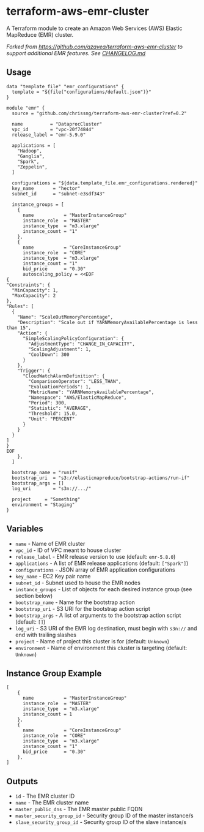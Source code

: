 # terraform-aws-emr-cluster

A Terraform module to create an Amazon Web Services (AWS) Elastic MapReduce (EMR) cluster.

*Forked from https://github.com/azavea/terraform-aws-emr-cluster to support additional EMR features. See [CHANGELOG.md](https://github.com/chrissng/terraform-aws-emr-cluster/releases)*

## Usage

```hcl
data "template_file" "emr_configurations" {
  template = "${file("configurations/default.json")}"
}

module "emr" {
  source = "github.com/chrissng/terraform-aws-emr-cluster?ref=0.2"

  name          = "DataprocCluster"
  vpc_id        = "vpc-20f74844"
  release_label = "emr-5.9.0"

  applications = [
    "Hadoop",
    "Ganglia",
    "Spark",
    "Zeppelin",
  ]

  configurations = "${data.template_file.emr_configurations.rendered}"
  key_name       = "hector"
  subnet_id      = "subnet-e3sdf343"

  instance_groups = [
    {
      name           = "MasterInstanceGroup"
      instance_role  = "MASTER"
      instance_type  = "m3.xlarge"
      instance_count = "1"
    },
    {
      name           = "CoreInstanceGroup"
      instance_role  = "CORE"
      instance_type  = "m3.xlarge"
      instance_count = "1"
      bid_price      = "0.30"
      autoscaling_policy = <<EOF
{
"Constraints": {
  "MinCapacity": 1,
  "MaxCapacity": 2
},
"Rules": [
  {
    "Name": "ScaleOutMemoryPercentage",
    "Description": "Scale out if YARNMemoryAvailablePercentage is less than 15",
    "Action": {
      "SimpleScalingPolicyConfiguration": {
        "AdjustmentType": "CHANGE_IN_CAPACITY",
        "ScalingAdjustment": 1,
        "CoolDown": 300
      }
    },
    "Trigger": {
      "CloudWatchAlarmDefinition": {
        "ComparisonOperator": "LESS_THAN",
        "EvaluationPeriods": 1,
        "MetricName": "YARNMemoryAvailablePercentage",
        "Namespace": "AWS/ElasticMapReduce",
        "Period": 300,
        "Statistic": "AVERAGE",
        "Threshold": 15.0,
        "Unit": "PERCENT"
      }
    }
  }
]
}
EOF
    },
  ]

  bootstrap_name = "runif"
  bootstrap_uri  = "s3://elasticmapreduce/bootstrap-actions/run-if"
  bootstrap_args = []
  log_uri        = "s3n://.../"

  project     = "Something"
  environment = "Staging"
}
```

## Variables

- `name` - Name of EMR cluster
- `vpc_id` - ID of VPC meant to house cluster
- `release_label` - EMR release version to use (default: `emr-5.8.0`)
- `applications` - A list of EMR release applications (default: `["Spark"]`)
- `configurations` - JSON array of EMR application configurations
- `key_name` - EC2 Key pair name
- `subnet_id` - Subnet used to house the EMR nodes
- `instance_groups` - List of objects for each desired instance group (see section below)
- `bootstrap_name` - Name for the bootstrap action
- `bootstrap_uri` - S3 URI for the bootstrap action script
- `bootstrap_args` - A list of arguments to the bootstrap action script (default: `[]`)
- `log_uri` - S3 URI of the EMR log destination, must begin with `s3n://` and end with trailing slashes
- `project` - Name of project this cluster is for (default: `Unknown`)
- `environment` - Name of environment this cluster is targeting (default: `Unknown`)

## Instance Group Example

```hcl
[
    {
      name           = "MasterInstanceGroup"
      instance_role  = "MASTER"
      instance_type  = "m3.xlarge"
      instance_count = 1
    },
    {
      name           = "CoreInstanceGroup"
      instance_role  = "CORE"
      instance_type  = "m3.xlarge"
      instance_count = "1"
      bid_price      = "0.30"
    },
]
```

## Outputs

- `id` - The EMR cluster ID
- `name` - The EMR cluster name
- `master_public_dns` - The EMR master public FQDN
- `master_security_group_id` - Security group ID of the master instance/s
- `slave_security_group_id` - Security group ID of the slave instance/s
